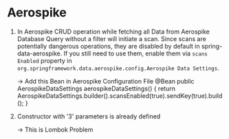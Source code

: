 # Aerospike

1.  In Aerospike CRUD operation while fetching all Data from Aerospike Database
    Query without a filter will initiate a scan. Since scans are potentially dangerous operations, they are disabled by default in spring-data-aerospike. If you still need to use them, enable them via `scans Enabled` property in `org.springframework.data.aerospike.config.Aerospike Data Settings`.

    ->  Add this Bean in Aerospike Configuration File
        @Bean
        public AerospikeDataSettings aerospikeDataSettings() {
          return AerospikeDataSettings.builder().scansEnabled(true).sendKey(true).build();
        }

2.  Constructor with '3' parameters is already defined

    ->  This is Lombok Problem